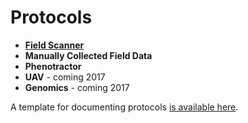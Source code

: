 # Protocols


- **[Field Scanner](/protocols-Field-Scanner.md)**
- **Manually Collected Field Data**
- **Phenotractor**
- **UAV** - coming 2017
- **Genomics** - coming 2017

A template for documenting protocols [is available here](//user/protocols-UAV.md).


